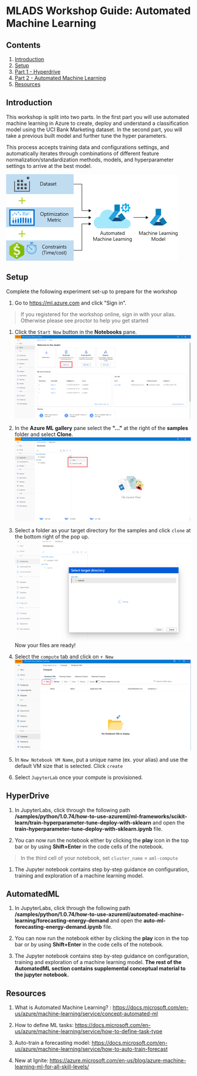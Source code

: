# MLADS Workshop Guide: Automated Machine Learning
## Contents
1. [Introduction](#Introduction)
1. [Setup](#Setup)
1. [Part 1 - Hyperdrive](#HyperDrive)
1. [Part 2 - Automated Machine Learning](#AutomatedML)
1. [Resources](#Acknowledgements)


## Introduction
This workshop is split into two parts. In the first part you will use automated machine learning in Azure to create, deploy and understand a classification model using the UCI Bank Marketing dataset. In the second part, you will take a previous built model and further tune the hyper parameters.

This process accepts training data and configurations settings, and automatically iterates through combinations of different feature normalization/standardization methods, models, and hyperparameter settings to arrive at the best model.

![Automated ML Flow](./Images/AutoML-Flow-Chart.png)

## Setup

Complete the following experiment set-up to prepare for the workshop
1. Go to https://ml.azure.com and click "Sign in".
>If you registered for the workshop online, sign in with your alias. Otherwise please see  proctor to help you get started


1. Click the `Start Now` button in the **Notebooks** pane.
![Start Now](./Images/notebook-startnow.png)

1. In the **Azure ML gallery** pane select the **"..."** at the right of the **samples** folder and select **Clone**.
![Clone Samples](./Images/clone-samples.png)

1. Select a folder as your target directory for the samples and click `clone` at the bottom right of the pop up.
![Target Directory](./Images/target-dir.PNG)
Now your files are ready!

1. Select the `compute` tab and click on `+ New`
![New VM](./Images/newVM.PNG)

1. In `New Notebook VM Name`, put a unique name (ex. your alias) and use the default VM size that is selected. Click `create`

1. Select `JupyterLab` once your compute is provisioned.


## HyperDrive

1. In JupyterLabs, click through the following path **<your-alias>/samples/python/1.0.74/how-to-use-azureml/ml-frameworks/scikit-learn/train-hyperparameter-tune-deploy-with-sklearn** and open the **train-hyperparameter-tune-deploy-with-sklearn.ipynb** file.

1. You can now run the notebook either by clicking the **play** icon in the top bar or by using **Shift+Enter** in the code cells of the notebook.

> In the third cell of your notebook, set `cluster_name` = `aml-compute`

1. The Jupyter notebook contains step by-step guidance on configuration, training and exploration of a machine learning model. 
 


## AutomatedML
    
1. In JupyterLabs, click through the following path **<your-alias>/samples/python/1.0.74/how-to-use-azureml/automated-machine-learning/forecasting-energy-demand** and open the **auto-ml-forecasting-energy-demand.ipynb** file.


1. You can now run the notebook either by clicking the **play** icon in the top bar or by using **Shift+Enter** in the code cells of the notebook.

1. The Jupyter notebook contains step by-step guidance on configuration, training and exploration of a machine learning model. **The rest of the AutomatedML section contains supplemental conceptual material to the jupyter notebook.**


## Resources

1. What is Automated Machine Learning? : https://docs.microsoft.com/en-us/azure/machine-learning/service/concept-automated-ml

1. How to define ML tasks: https://docs.microsoft.com/en-us/azure/machine-learning/service/how-to-define-task-type 

1. Auto-train a forecasting model: https://docs.microsoft.com/en-us/azure/machine-learning/service/how-to-auto-train-forecast 

1. New at Ignite: https://azure.microsoft.com/en-us/blog/azure-machine-learning-ml-for-all-skill-levels/ 